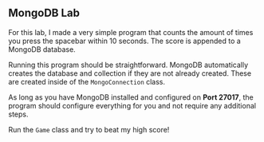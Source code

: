## MongoDB Lab

For this lab, I made a very simple program that counts the amount of times you press the spacebar within 10 seconds. The score is appended to a MongoDB database.

Running this program should be straightforward. MongoDB automatically creates the database and collection if they are not already created. These are created inside of the `MongoConnection` class.

As long as you have MongoDB installed and configured on **Port 27017**, the program should configure everything for you and not require any additional steps.

Run the `Game` class and try to beat my high score!
